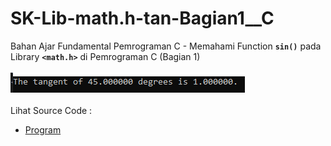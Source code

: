 # SK-Lib-math.h-tan-Bagian1__C
Bahan Ajar Fundamental Pemrograman C - Memahami Function <code><b>sin()</b></code> pada Library <code><b>&lt;math.h></b></code> di Pemrograman C (Bagian 1)<br><br>
<img src="https://github.com/RizkyKhapidsyah/SK-Lib-math.h-tan-Bagian1__C/blob/master/SK-Lib-math.h-tan-Bagian1__C/result/001.PNG"><br><br>
Lihat Source Code : <br>
- <a href="https://github.com/RizkyKhapidsyah/SK-Lib-math.h-tan-Bagian1__C/blob/master/SK-Lib-math.h-tan-Bagian1__C/Source.c">Program</a>
